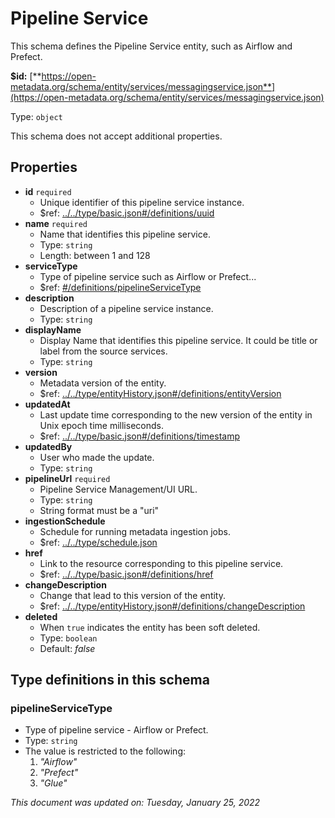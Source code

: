 # Pipeline Service

This schema defines the Pipeline Service entity, such as Airflow and Prefect.

**$id:** [**https://open-metadata.org/schema/entity/services/messagingservice.json**](https://open-metadata.org/schema/entity/services/messagingservice.json)

Type: `object`

This schema does not accept additional properties.

## Properties

* **id** `required`
  * Unique identifier of this pipeline service instance.
  * $ref: [../../type/basic.json#/definitions/uuid](../types/basic.md#uuid)
* **name** `required`
  * Name that identifies this pipeline service.
  * Type: `string`
  * Length: between 1 and 128
* **serviceType**
  * Type of pipeline service such as Airflow or Prefect...
  * $ref: [#/definitions/pipelineServiceType](pipelineservice.md#pipelineservicetype)
* **description**
  * Description of a pipeline service instance.
  * Type: `string`
* **displayName**
  * Display Name that identifies this pipeline service. It could be title or label from the source services.
  * Type: `string`
* **version**
  * Metadata version of the entity.
  * $ref: [../../type/entityHistory.json#/definitions/entityVersion](../types/entityhistory.md#entityversion)
* **updatedAt**
  * Last update time corresponding to the new version of the entity in Unix epoch time milliseconds.
  * $ref: [../../type/basic.json#/definitions/timestamp](../types/basic.md#timestamp)
* **updatedBy**
  * User who made the update.
  * Type: `string`
* **pipelineUrl** `required`
  * Pipeline Service Management/UI URL.
  * Type: `string`
  * String format must be a "uri"
* **ingestionSchedule**
  * Schedule for running metadata ingestion jobs.
  * $ref: [../../type/schedule.json](../types/schedule.md)
* **href**
  * Link to the resource corresponding to this pipeline service.
  * $ref: [../../type/basic.json#/definitions/href](../types/basic.md#href)
* **changeDescription**
  * Change that lead to this version of the entity.
  * $ref: [../../type/entityHistory.json#/definitions/changeDescription](../types/entityhistory.md#changedescription)
* **deleted**
  * When `true` indicates the entity has been soft deleted.
  * Type: `boolean`
  * Default: _false_

## Type definitions in this schema

### pipelineServiceType

* Type of pipeline service - Airflow or Prefect.
* Type: `string`
* The value is restricted to the following:
  1. _"Airflow"_
  2. _"Prefect"_
  3. _"Glue"_

_This document was updated on: Tuesday, January 25, 2022_
